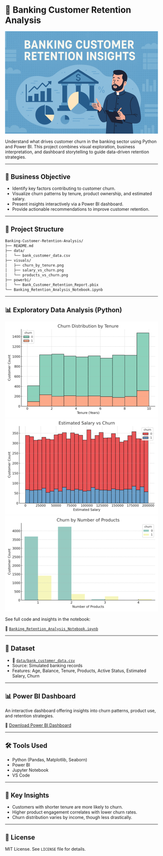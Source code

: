 
# 🏦 Banking Customer Retention Analysis

<p align="center">
  <img src="https://raw.githubusercontent.com/Temela/Banking-Retention-Insights/main/banner.png" alt="Banking Retention Banner" />
</p>

Understand what drives customer churn in the banking sector using Python and Power BI. This project combines visual exploration, business interpretation, and dashboard storytelling to guide data-driven retention strategies.

---

## 🎯 Business Objective

- Identify key factors contributing to customer churn.
- Visualize churn patterns by tenure, product ownership, and estimated salary.
- Present insights interactively via a Power BI dashboard.
- Provide actionable recommendations to improve customer retention.

---

## 📁 Project Structure

```
Banking-Customer-Retention-Analysis/
├── README.md
├── data/
│   └── bank_customer_data.csv
├── visuals/
│   ├── churn_by_tenure.png
│   ├── salary_vs_churn.png
│   └── products_vs_churn.png
├── powerbi/
│   └── Bank_Customer_Retention_Report.pbix
└── Banking_Retention_Analysis_Notebook.ipynb
```

---

## 📊 Exploratory Data Analysis (Python)

![Churn by Tenure](visuals/churn_by_tenure.png)
![Estimated Salary vs Churn](visuals/salary_vs_churn.png)
![Products Owned vs Churn](visuals/products_vs_churn.png)

See full code and insights in the notebook:

📓 [`Banking_Retention_Analysis_Notebook.ipynb`](Banking_Retention_Analysis_Notebook.ipynb)

---

## 📄 Dataset

- 📁 [`data/bank_customer_data.csv`](data/bank_customer_data.csv)
- Source: Simulated banking records
- Features: Age, Balance, Tenure, Products, Active Status, Estimated Salary, Churn

---

## 📊 Power BI Dashboard

An interactive dashboard offering insights into churn patterns, product use, and retention strategies.

📁 [Download Power BI Dashboard](powerbi/Bank_Customer_Retention_Report.pbix)

---

## 🛠 Tools Used

- Python (Pandas, Matplotlib, Seaborn)
- Power BI
- Jupyter Notebook
- VS Code

---

## 📌 Key Insights

- Customers with shorter tenure are more likely to churn.
- Higher product engagement correlates with lower churn rates.
- Churn distribution varies by income, though less drastically.

---

## 📃 License

MIT License. See `LICENSE` file for details.
